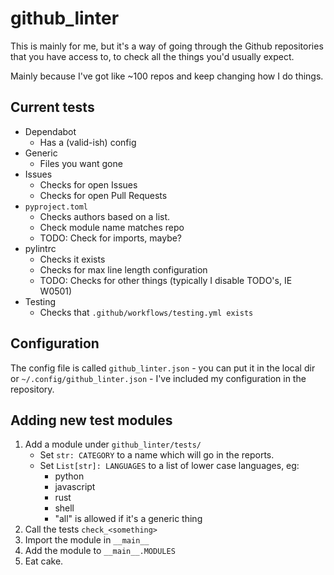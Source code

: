 # github_linter

This is mainly for me, but it's a way of going through the Github repositories that you have access to, to check all the things you'd usually expect.

Mainly because I've got like ~100 repos and keep changing how I do things.

## Current tests

- Dependabot
    - Has a (valid-ish) config
- Generic
    - Files you want gone
- Issues
    - Checks for open Issues
    - Checks for open Pull Requests
- `pyproject.toml`
    - Checks authors based on a list.
    - Check module name matches repo
    - TODO: Check for imports, maybe?
- pylintrc
    - Checks it exists
    - Checks for max line length configuration
    - TODO: Checks for other things (typically I disable TODO's, IE W0501)
- Testing
    - Checks that `.github/workflows/testing.yml exists`


## Configuration

The config file is called `github_linter.json` - you can put it in the local dir or `~/.config/github_linter.json` - I've included my configuration in the repository.

## Adding new test modules

1. Add a module under `github_linter/tests/`
    - Set `str: CATEGORY` to a name which will go in the reports.
    - Set `List[str]: LANGUAGES` to a list of lower case languages, eg:
        - python
        - javascript
        - rust
        - shell
        - "all" is allowed if it's a generic thing
2. Call the tests `check_<something>`
3. Import the module in `__main__`
4. Add the module to `__main__.MODULES`
5. Eat cake.
